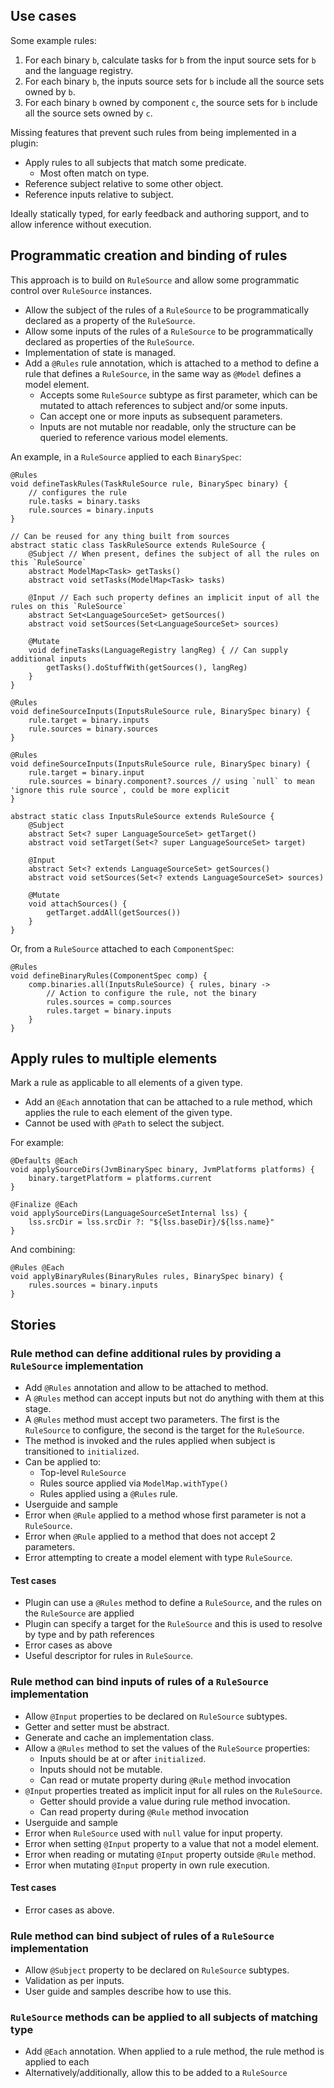 ## Use cases

Some example rules:

1. For each binary `b`, calculate tasks for `b` from the input source sets for `b` and the language registry.
2. For each binary `b`, the inputs source sets for `b` include all the source sets owned by `b`.
3. For each binary `b` owned by component `c`, the source sets for `b` include all the source sets owned by `c`.

Missing features that prevent such rules from being implemented in a plugin:

- Apply rules to all subjects that match some predicate.
    - Most often match on type.
- Reference subject relative to some other object.
- Reference inputs relative to subject.

Ideally statically typed, for early feedback and authoring support, and to allow inference without execution.

## Programmatic creation and binding of rules

This approach is to build on `RuleSource` and allow some programmatic control over `RuleSource` instances.

- Allow the subject of the rules of a `RuleSource` to be programmatically declared as a property of the `RuleSource`.
- Allow some inputs of the rules of a `RuleSource` to be programmatically declared as properties of the `RuleSource`.
- Implementation of state is managed.
- Add a `@Rules` rule annotation, which is attached to a method to define a rule that defines a `RuleSource`, in the same way as `@Model` defines a model element.
    - Accepts some `RuleSource` subtype as first parameter, which can be mutated to attach references to subject and/or some inputs.
    - Can accept one or more inputs as subsequent parameters.
    - Inputs are not mutable nor readable, only the structure can be queried to reference various model elements.

An example, in a `RuleSource` applied to each `BinarySpec`:

    @Rules
    void defineTaskRules(TaskRuleSource rule, BinarySpec binary) {
        // configures the rule
        rule.tasks = binary.tasks
        rule.sources = binary.inputs
    }
    
    // Can be reused for any thing built from sources
    abstract static class TaskRuleSource extends RuleSource {
        @Subject // When present, defines the subject of all the rules on this `RuleSource`
        abstract ModelMap<Task> getTasks()
        abstract void setTasks(ModelMap<Task> tasks)
        
        @Input // Each such property defines an implicit input of all the rules on this `RuleSource`
        abstract Set<LanguageSourceSet> getSources()
        abstract void setSources(Set<LanguageSourceSet> sources)
        
        @Mutate
        void defineTasks(LanguageRegistry langReg) { // Can supply additional inputs
            getTasks().doStuffWith(getSources(), langReg)
        }
    }
    
    @Rules
    void defineSourceInputs(InputsRuleSource rule, BinarySpec binary) {
        rule.target = binary.inputs
        rule.sources = binary.sources
    }
    
    @Rules
    void defineSourceInputs(InputsRuleSource rule, BinarySpec binary) {
        rule.target = binary.input
        rule.sources = binary.component?.sources // using `null` to mean 'ignore this rule source`, could be more explicit
    }
    
    abstract static class InputsRuleSource extends RuleSource {
        @Subject
        abstract Set<? super LanguageSourceSet> getTarget()
        abstract void setTarget(Set<? super LanguageSourceSet> target)
        
        @Input
        abstract Set<? extends LanguageSourceSet> getSources()
        abstract void setSources(Set<? extends LanguageSourceSet> sources)
        
        @Mutate
        void attachSources() {
            getTarget.addAll(getSources())
        }
    }
    
Or, from a `RuleSource` attached to each `ComponentSpec`:

    @Rules
    void defineBinaryRules(ComponentSpec comp) {
        comp.binaries.all(InputsRuleSource) { rules, binary ->
            // Action to configure the rule, not the binary
            rules.sources = comp.sources 
            rules.target = binary.inputs
        }
    }
        
## Apply rules to multiple elements

Mark a rule as applicable to all elements of a given type.

- Add an `@Each` annotation that can be attached to a rule method, which applies the rule to each element of the given type.
- Cannot be used with `@Path` to select the subject.

For example:

    @Defaults @Each
    void applySourceDirs(JvmBinarySpec binary, JvmPlatforms platforms) {
        binary.targetPlatform = platforms.current
    }
    
    @Finalize @Each
    void applySourceDirs(LanguageSourceSetInternal lss) {
        lss.srcDir = lss.srcDir ?: "${lss.baseDir}/${lss.name}"
    }

And combining:

    @Rules @Each
    void applyBinaryRules(BinaryRules rules, BinarySpec binary) {
        rules.sources = binary.inputs
    }

## Stories

### Rule method can define additional rules by providing a `RuleSource` implementation

- Add `@Rules` annotation and allow to be attached to method.
- A `@Rules` method can accept inputs but not do anything with them at this stage.
- A `@Rules` method must accept two parameters. The first is the `RuleSource` to configure, the second is the target for the `RuleSource`.
- The method is invoked and the rules applied when subject is transitioned to `initialized`.
- Can be applied to:
    - Top-level `RuleSource`
    - Rules source applied via `ModelMap.withType()`
    - Rules applied using a `@Rules` rule.
- Userguide and sample
- Error when `@Rule` applied to a method whose first parameter is not a `RuleSource`.
- Error when `@Rule` applied to a method that does not accept 2 parameters.
- Error attempting to create a model element with type `RuleSource`.

#### Test cases

- Plugin can use a `@Rules` method to define a `RuleSource`, and the rules on the `RuleSource` are applied  
- Plugin can specify a target for the `RuleSource` and this is used to resolve by type and by path references
- Error cases as above 
- Useful descriptor for rules in `RuleSource`.

### Rule method can bind inputs of rules of a `RuleSource` implementation

- Allow `@Input` properties to be declared on `RuleSource` subtypes.
- Getter and setter must be abstract.
- Generate and cache an implementation class.
- Allow a `@Rules` method to set the values of the `RuleSource` properties:
     - Inputs should be at or after `initialized`.
     - Inputs should not be mutable.
     - Can read or mutate property during `@Rule` method invocation
- `@Input` properties treated as implicit input for all rules on the `RuleSource`. 
    - Getter should provide a value during rule method invocation.
    - Can read property during `@Rule` method invocation
- Userguide and sample
- Error when `RuleSource` used with `null` value for input property.
- Error when setting `@Input` property to a value that not a model element.
- Error when reading or mutating `@Input` property outside `@Rule` method.
- Error when mutating `@Input` property in own rule execution.

#### Test cases

- Error cases as above.

### Rule method can bind subject of rules of a `RuleSource` implementation

- Allow `@Subject` property to be declared on `RuleSource` subtypes.
- Validation as per inputs.
- User guide and samples describe how to use this.

### `RuleSource` methods can be applied to all subjects of matching type

- Add `@Each` annotation. When applied to a rule method, the rule method is applied to each
- Alternatively/additionally, allow this to be added to a `RuleSource`
